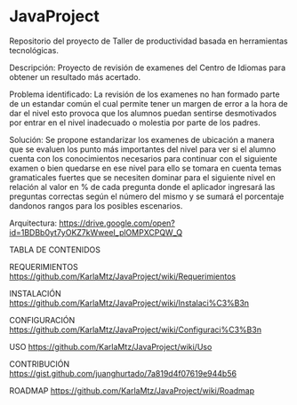 # JavaProject
Repositorio del proyecto de Taller de productividad basada en herramientas tecnológicas.

Descripción: Proyecto de revisión de examenes del Centro de Idiomas para obtener un resultado más acertado.

Problema identificado: La revisión de los examenes no han formado parte de un estandar común el cual permite tener un margen de error 
a la hora de dar el nivel esto provoca que los alumnos puedan sentirse desmotivados por entrar en el nivel inadecuado o molestia por 
parte de los padres.

Solución: Se propone estandarizar los examenes de ubicación a manera que se evaluen los punto más importantes del nivel para ver si el
alumno cuenta con los conocimientos necesarios para continuar con el siguiente examen o bien quedarse en ese nivel para ello se tomara en
cuenta temas gramaticales fuertes que se necesiten dominar para el siguiente nivel en relación al valor en % de cada pregunta donde el
aplicador ingresará las preguntas correctas según el número del mismo y se sumará el porcentaje dandonos rangos para los posibles escenarios.

Arquitectura: https://drive.google.com/open?id=1BDBb0yt7yOKZ7kWweeI_plOMPXCPQW_Q

TABLA DE CONTENIDOS

REQUERIMIENTOS
https://github.com/KarlaMtz/JavaProject/wiki/Requerimientos

INSTALACIÓN
https://github.com/KarlaMtz/JavaProject/wiki/Instalaci%C3%B3n

CONFIGURACIÓN
https://github.com/KarlaMtz/JavaProject/wiki/Configuraci%C3%B3n

USO
https://github.com/KarlaMtz/JavaProject/wiki/Uso

CONTRIBUCIÓN
https://gist.github.com/juanghurtado/7a819d4f07619e944b56

ROADMAP
https://github.com/KarlaMtz/JavaProject/wiki/Roadmap
